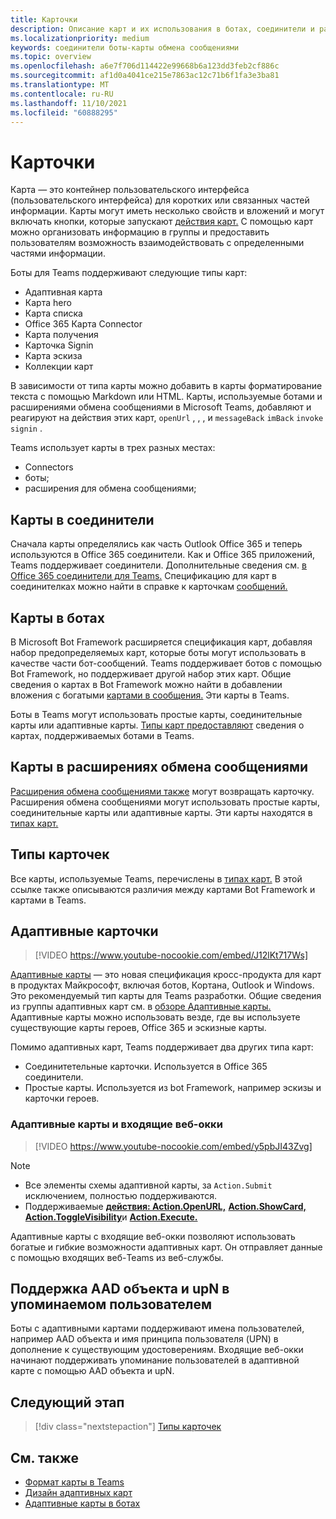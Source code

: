```yaml
---
title: Карточки
description: Описание карт и их использования в ботах, соединители и расширениях обмена сообщениями
ms.localizationpriority: medium
keywords: соединители боты-карты обмена сообщениями
ms.topic: overview
ms.openlocfilehash: a6e7f706d114422e99668b6a123dd3feb2cf886c
ms.sourcegitcommit: af1d0a4041ce215e7863ac12c71b6f1fa3e3ba81
ms.translationtype: MT
ms.contentlocale: ru-RU
ms.lasthandoff: 11/10/2021
ms.locfileid: "60888295"
---
```

# <a name="cards"></a>Карточки

Карта — это контейнер пользовательского интерфейса (пользовательского интерфейса) для коротких или связанных частей информации. Карты могут иметь несколько свойств и вложений и могут включать кнопки, которые запускают [действия карт.](~/task-modules-and-cards/cards/cards-actions.md) С помощью карт можно организовать информацию в группы и предоставить пользователям возможность взаимодействовать с определенными частями информации.

Боты для Teams поддерживают следующие типы карт:
 
- Адаптивная карта
- Карта hero
- Карта списка
- Office 365 Карта Connector
- Карта получения
- Карточка Signin
- Карта эскиза
- Коллекции карт

В зависимости от типа карты можно добавить в карты форматирование текста с помощью Markdown или HTML. Карты, используемые ботами и расширениями обмена сообщениями в Microsoft Teams, добавляют и реагируют на действия этих карт, `openUrl` , , , и `messageBack` `imBack` `invoke` `signin` .

Teams использует карты в трех разных местах:

* Connectors
* боты;
* расширения для обмена сообщениями;

## <a name="cards-in-connectors"></a>Карты в соединители

Сначала карты определялись как часть Outlook Office 365 и теперь используются в Office 365 соединители. Как и Office 365 приложений, Teams поддерживает соединители. Дополнительные сведения см. [в Office 365 соединители для Teams.](~/webhooks-and-connectors/what-are-webhooks-and-connectors.md) Спецификацию для карт в соединителках можно найти в справке к карточкам [сообщений.](/outlook/actionable-messages/card-reference)

## <a name="cards-in-bots"></a>Карты в ботах

В Microsoft Bot Framework расширяется спецификация карт, добавляя набор предопределяемых карт, которые боты могут использовать в качестве части бот-сообщений. Teams поддерживает ботов с помощью Bot Framework, но поддерживает другой набор этих карт. Общие сведения о картах в Bot Framework можно найти в добавлении вложения с богатыми [картами в сообщения.](/bot-framework/nodejs/bot-builder-nodejs-send-rich-cards) Эти карты в Teams.

Боты в Teams могут использовать простые карты, соединительные карты или адаптивные карты. [Типы карт предоставляют](~/task-modules-and-cards/cards/cards-reference.md) сведения о картах, поддерживаемых ботами в Teams.

## <a name="cards-in-messaging-extensions"></a>Карты в расширениях обмена сообщениями

[Расширения обмена сообщениями также](~/messaging-extensions/what-are-messaging-extensions.md) могут возвращать карточку. Расширения обмена сообщениями могут использовать простые карты, соединительные карты или адаптивные карты. Эти карты находятся в [типах карт.](~/task-modules-and-cards/cards/cards-reference.md)

## <a name="types-of-cards"></a>Типы карточек

Все карты, используемые Teams, перечислены в [типах карт.](~/task-modules-and-cards/cards/cards-reference.md) В этой ссылке также описываются различия между картами Bot Framework и картами в Teams.

## <a name="adaptive-cards"></a>Адаптивные карточки

> [!VIDEO https://www.youtube-nocookie.com/embed/J12lKt717Ws]

[Адаптивные карты](~/task-modules-and-cards/cards/cards-reference.md#adaptive-card) — это новая спецификация кросс-продукта для карт в продуктах Майкрософт, включая ботов, Кортана, Outlook и Windows. Это рекомендуемый тип карты для Teams разработки. Общие сведения из группы адаптивных карт см. в [обзоре Адаптивные карты.](/adaptive-cards) Адаптивные карты можно использовать везде, где вы используете существующие карты героев, Office 365 и эскизные карты.

Помимо адаптивных карт, Teams поддерживает два других типа карт:

* Соединитетельные карточки. Используется в Office 365 соединители.
* Простые карты. Используется из bot Framework, например эскизы и карточки героев.

### <a name="adaptive-cards-and-incoming-webhooks"></a>Адаптивные карты и входящие веб-окки

> [!VIDEO https://www.youtube-nocookie.com/embed/y5pbJI43Zvg]

> [!NOTE]
> * Все элементы схемы адаптивной карты, за `Action.Submit` исключением, полностью поддерживаются.
> * Поддерживаемые [**действия: Action.OpenURL,**](https://adaptivecards.io/explorer/Action.OpenUrl.html) [**Action.ShowCard,**](https://adaptivecards.io/explorer/Action.ShowCard.html) [**Action.ToggleVisibility**](https://adaptivecards.io/explorer/Action.ToggleVisibility.html)и [**Action.Execute.**](/adaptive-cards/authoring-cards/universal-action-model#actionexecute)

Адаптивные карты с входящие веб-окки позволяют использовать богатые и гибкие возможности адаптивных карт. Он отправляет данные с помощью входящих веб-Teams из веб-службы.

## <a name="support-for-aad-object-id-and-upn-in-user-mention"></a>Поддержка AAD объекта и upN в упоминаемом пользователем 

Боты с адаптивными картами поддерживают имена пользователей, например AAD объекта и имя принципа пользователя (UPN) в дополнение к существующим удостоверениям. Входящие веб-окки начинают поддерживать упоминание пользователей в адаптивной карте с помощью AAD объекта и upN.

## <a name="next-step"></a>Следующий этап

> [!div class="nextstepaction"]
> [Типы карточек](~/task-modules-and-cards/cards/cards-reference.md)

## <a name="see-also"></a>См. также

* [Формат карты в Teams](~/task-modules-and-cards/cards/cards-format.md)
* [Дизайн адаптивных карт](~/task-modules-and-cards/cards/design-effective-cards.md)
* [Адаптивные карты в ботах](../bots/how-to/conversations/conversation-messages.md#adaptive-cards)